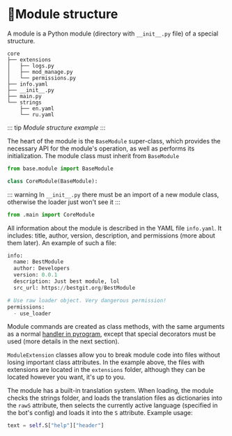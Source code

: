 # 📓Module structure

A module is a Python module (directory with `__init__.py` file) of a special structure.

```
core
├── extensions
│   ├── logs.py
│   ├── mod_manage.py
│   └── permissions.py
├── info.yaml
├── __init__.py
├── main.py
└── strings
    ├── en.yaml
    └── ru.yaml
```
::: tip
*Module structure example*
:::

The heart of the module is the `BaseModule` super-class, which provides the necessary API for the module's operation, as well as performs its initialization. The module class must inherit from `BaseModule`

```python
from base.module import BaseModule

class CoreModule(BaseModule):
```

::: warning
In `__init__.py` there must be an import of a new module class, otherwise the loader just won't see it
:::

```python
from .main import CoreModule
```

All information about the module is described in the YAML file `info.yaml`. It includes: title, author, version, description, and permissions (more about them later). An example of such a file:

```python
info:
  name: BestModule
  author: Developers
  version: 0.0.1
  description: Just best module, lol
  src_url: https://bestgit.org/BestModule

# Use raw loader object. Very dangerous permission!
permissions:
  - use_loader
```

Module commands are created as class methods, with the same arguments as a normal [handler in pyrogram](https://docs.pyrogram.org/start/updates), except that special decorators must be used (more details in the next section). 

`ModuleExtension` classes allow you to break module code into files without losing important class attributes. In the example above, the files with extensions are located in the `extensions` folder, although they can be located however you want, it's up to you. 

The module has a built-in translation system. When loading, the module checks the strings folder, and loads the translation files as dictionaries into the `rawS` attribute, then selects the currently active language (specified in the bot's config) and loads it into the `S` attribute. Example usage:

```python
text = self.S["help"]["header"]
```
